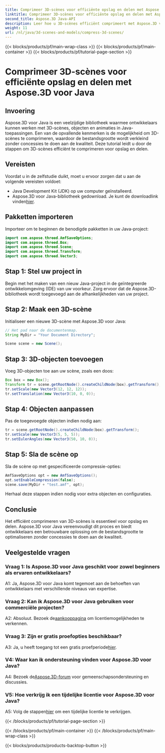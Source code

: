 ```yaml
---
title: Comprimeer 3D-scènes voor efficiënte opslag en delen met Aspose.3D voor Java
linktitle: Comprimeer 3D-scènes voor efficiënte opslag en delen met Aspose.3D voor Java
second_title: Aspose.3D Java-API
description: Leer hoe u 3D-scènes efficiënt comprimeert met Aspose.3D voor Java. Volg onze stapsgewijze handleiding voor optimale opslag en delen.
weight: 11
url: /nl/java/3d-scenes-and-models/compress-3d-scenes/
---
```


{{< blocks/products/pf/main-wrap-class >}}
{{< blocks/products/pf/main-container >}}
{{< blocks/products/pf/tutorial-page-section >}}

# Comprimeer 3D-scènes voor efficiënte opslag en delen met Aspose.3D voor Java

## Invoering

Aspose.3D voor Java is een veelzijdige bibliotheek waarmee ontwikkelaars kunnen werken met 3D-scènes, objecten en animaties in Java-toepassingen. Een van de opvallende kenmerken is de mogelijkheid om 3D-scènes te comprimeren, waardoor de bestandsgrootte wordt verkleind zonder concessies te doen aan de kwaliteit. Deze tutorial leidt u door de stappen om 3D-scènes efficiënt te comprimeren voor opslag en delen.

## Vereisten

Voordat u in de zelfstudie duikt, moet u ervoor zorgen dat u aan de volgende vereisten voldoet:

- Java Development Kit (JDK) op uw computer geïnstalleerd.
-  Aspose.3D voor Java-bibliotheek gedownload. Je kunt de downloadlink vinden[hier](https://releases.aspose.com/3d/java/).

## Pakketten importeren

Importeer om te beginnen de benodigde pakketten in uw Java-project:

```java
import com.aspose.threed.AmfSaveOptions;
import com.aspose.threed.Box;
import com.aspose.threed.Scene;
import com.aspose.threed.Transform;
import com.aspose.threed.Vector3;
```

## Stap 1: Stel uw project in

Begin met het maken van een nieuw Java-project in de geïntegreerde ontwikkelomgeving (IDE) van uw voorkeur. Zorg ervoor dat de Aspose.3D-bibliotheek wordt toegevoegd aan de afhankelijkheden van uw project.

## Stap 2: Maak een 3D-scène

Initialiseer een nieuwe 3D-scène met Aspose.3D voor Java:

```java
// Het pad naar de documentenmap.
String MyDir = "Your Document Directory";

Scene scene = new Scene();
```

## Stap 3: 3D-objecten toevoegen

Voeg 3D-objecten toe aan uw scène, zoals een doos:

```java
Box box = new Box();
Transform tr = scene.getRootNode().createChildNode(box).getTransform();
tr.setScale(new Vector3(12, 12, 12));
tr.setTranslation(new Vector3(10, 0, 0));
```

## Stap 4: Objecten aanpassen

Pas de toegevoegde objecten indien nodig aan:

```java
tr = scene.getRootNode().createChildNode(box).getTransform();
tr.setScale(new Vector3(5, 5, 5));
tr.setEulerAngles(new Vector3(50, 10, 0));
```

## Stap 5: Sla de scène op

Sla de scène op met gespecificeerde compressie-opties:

```java
AmfSaveOptions opt = new AmfSaveOptions();
opt.setEnableCompression(false);
scene.save(MyDir + "test.amf", opt);
```

Herhaal deze stappen indien nodig voor extra objecten en configuraties.

## Conclusie

Het efficiënt comprimeren van 3D-scènes is essentieel voor opslag en delen. Aspose.3D voor Java vereenvoudigt dit proces en biedt ontwikkelaars een betrouwbare oplossing om de bestandsgrootte te optimaliseren zonder concessies te doen aan de kwaliteit.

## Veelgestelde vragen

### Vraag 1: Is Aspose.3D voor Java geschikt voor zowel beginners als ervaren ontwikkelaars?

A1: Ja, Aspose.3D voor Java komt tegemoet aan de behoeften van ontwikkelaars met verschillende niveaus van expertise.

### Vraag 2: Kan ik Aspose.3D voor Java gebruiken voor commerciële projecten?

 A2: Absoluut. Bezoek de[aankooppagina](https://purchase.aspose.com/buy) om licentiemogelijkheden te verkennen.

### Vraag 3: Zijn er gratis proefopties beschikbaar?

A3: Ja, u heeft toegang tot een gratis proefperiode[hier](https://releases.aspose.com/).

### V4: Waar kan ik ondersteuning vinden voor Aspose.3D voor Java?

 A4: Bezoek de[Aspose.3D-forum](https://forum.aspose.com/c/3d/18) voor gemeenschapsondersteuning en discussies.

### V5: Hoe verkrijg ik een tijdelijke licentie voor Aspose.3D voor Java?

 A5: Volg de stappen[hier](https://purchase.aspose.com/temporary-license/) om een tijdelijke licentie te verkrijgen.

{{< /blocks/products/pf/tutorial-page-section >}}

{{< /blocks/products/pf/main-container >}}
{{< /blocks/products/pf/main-wrap-class >}}

{{< blocks/products/products-backtop-button >}}
